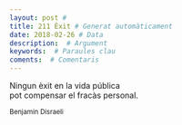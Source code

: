 ```yaml
---
layout: post #
title: 211 Èxit # Generat automàticament
date: 2018-02-26 # Data
description:  # Argument
keywords:  # Paraules clau
coments:  # Comentaris
---
```


Ningun èxit en la vida pública <br />
pot compensar el fracàs personal. <br />

<small>Benjamin Disraeli</small>
